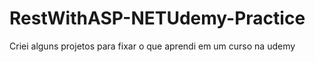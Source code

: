 # RestWithASP-NETUdemy-Practice
Criei alguns projetos para fixar o que aprendi em um curso na udemy
